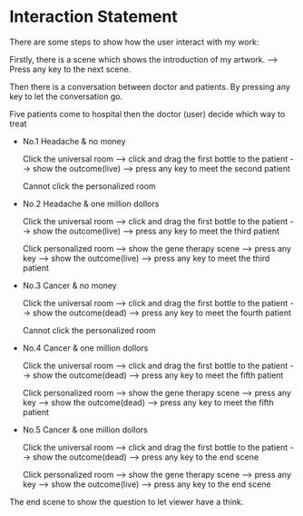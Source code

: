 # Interaction Statement

There are some steps to show how the user interact with my work:

Firstly, there is a scene which shows the introduction of my artwork.
--> Press any key to the next scene.

Then there is a conversation between doctor and patients. By pressing any key to let the conversation go.

Five patients come to hospital then the doctor (user) decide which way to treat

  - No.1 Headache & no money

    Click the universal room --> click and drag the first bottle to the patient --> show the outcome(live) --> press any key to meet the second patient

    Cannot click the personalized room
  - No.2 Headache & one million dollors

    Click the universal room --> click and drag the first bottle to the patient --> show the outcome(live) --> press any key to meet the third patient

    Click personalized room --> show the gene therapy scene --> press any key --> show the outcome(live) --> press any key to meet the third patient
  - No.3 Cancer & no money

    Click the universal room --> click and drag the first bottle to the patient --> show the outcome(dead) --> press any key to meet the fourth patient

    Cannot click the personalized room
  - No.4 Cancer & one million dollors

    Click the universal room --> click and drag the first bottle to the patient --> show the outcome(dead) --> press any key to meet the fifth patient

    Click personalized room --> show the gene therapy scene --> press any key --> show the outcome(dead) --> press any key to meet the fifth patient
  - No.5 Cancer & one million dollors
  
    Click the universal room --> click and drag the first bottle to the patient --> show the outcome(dead) --> press any key to the end scene

    Click personalized room --> show the gene therapy scene --> press any key --> show the outcome(live) --> press any key to the end scene

The end scene to show the question to let viewer have a think.
